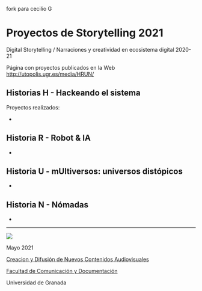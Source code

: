 fork para cecilio G

# Proyectos de Storytelling 2021

Digital Storytelling / Narraciones y creatividad en ecosistema digital 2020-21

Página con proyectos publicados en la Web http://utopolis.ugr.es/media/HRUN/ 

## Historias H - Hackeando el sistema 

Proyectos realizados: 

- 


## Historia R - Robot & IA 

- 

## Historia U - mUltiversos: universos distópicos

- 

## Historia N - Nómadas  

- 


-----



![](https://upload.wikimedia.org/wikipedia/commons/thumb/6/62/CC-BY-SA-Andere_Wikis_%28v%29.svg/200px-CC-BY-SA-Andere_Wikis_%28v%29.svg.png)

Mayo 2021 

[Creacion y Difusión de Nuevos Contenidos Audiovisuales](http://utopolis.ugr.es/medialab)

[Facultad de Comunicación y Documentación](http://fcd.ugr.es)

Universidad de Granada
